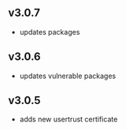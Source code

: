 ## v3.0.7
- updates packages

## v3.0.6
- updates vulnerable packages

## v3.0.5
- adds new usertrust certificate
